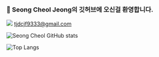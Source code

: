 ###  👋 Seong Cheol Jeong의 깃허브에 오신걸 환영합니다.
<img src="https://img.shields.io/badge/Gmail -EA4335?style=flat-square&logo=Gmail&logoColor=white"/>   tjdcjf9333@gmail.com

![Seong Cheol GitHub stats](https://github-readme-stats.vercel.app/api?username=pflying1&theme=default&show_icons=true)

![Top Langs](https://github-readme-stats.vercel.app/api/top-langs/?username=pflying1&layout=Demo&theme=dark)
<!--
**pflying1/pflying1** is a ✨ _special_ ✨ repository because its `README.md` (this file) appears on your GitHub profile.

Here are some ideas to get you started:
#EA4335
- 🔭 I’m currently working on ...
- 🌱 I’m currently learning ...
- 👯 I’m looking to collaborate on ...
- 🤔 I’m looking for help with ...
- 💬 Ask me about ...
- 📫 How to reach me: ...
- 😄 Pronouns: ...
- ⚡ Fun fact: ...
-->
